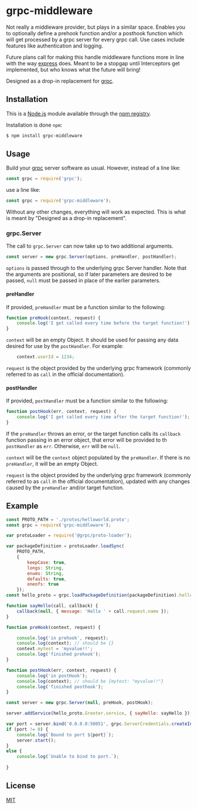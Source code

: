 # grpc-middleware

Not really a middleware provider, but plays in a similar space.  Enables you to optionally define a prehook function and/or a posthook function which will get processed by a grpc server for every grpc call.  Use cases include features like authentication and logging.

Future plans call for making this handle middleware functions more in line with the way [express](https://github.com/expressjs/express) does.  Meant to be a stopgap until Interceptors get implemented, but who knows what the future will bring!

Designed as a drop-in replacement for [grpc](https://github.com/grpc/grpc-node).

## Installation

This is a [Node.js](https://nodejs.org/en/) module available through the
[npm registry](https://www.npmjs.com/).

Installation is done `npm`:
```bash
$ npm install grpc-middleware
```

## Usage

Build your [grpc](https://grpc.io) server software as usual.  However, instead of a line like:
```javascript
const grpc = require('grpc');
```
use a line like:
```javascript
const grpc = require('grpc-middleware');
```
Without any other changes, everything will work as expected.  This is what is meant by  "Designed as a drop-in replacement".

### grpc.Server
The call to `grpc.Server` can now take up to two additional arguments.

```javascript
const server = new grpc.Server(options, preHandler, postHandler);
```
`options` is passed through to the underlying grpc Server handler.  Note that the arguments are positional, so if later parameters are desired to be passed, `null` must be passed in place of the earlier parameters.

#### preHandler
If provided, `preHandler` must be a function similar to the following:
```javascript
function preHook(context, request) {
    console.log('I get called every time before the target function!');
}
```
`context` will be an empty Object.  It should be used for passing any data desired for use by the `postHandler`.  For example:
```javascript
    context.userId = 1234;
```
`request` is the object provided by the underlying grpc framework (commonly referred to as `call` in the official documentation).

#### postHandler
If provided, `postHandler` must be a function similar to the following:
```javascript
function postHook(err, context, request) {
    console.log('I get called every time after the target function!');
}
```
If the `preHandler` throws an error, or the target function calls its `callback` function passing in an error object, that error will be provided to th `postHandler` as `err`.  Otherwise, `err` will be `null`.

`context` will be the `context` object populated by the `preHandler`.  If there is no `preHandler`, it will be an empty Object.

`request` is the object provided by the underlying grpc framework (commonly referred to as `call` in the official documentation), updated with any changes caused by the `preHandler` and/or target function.

## Example
```javascript
const PROTO_PATH = './protos/helloworld.proto';
const grpc = require('grpc-middleware');

var protoLoader = require('@grpc/proto-loader');

var packageDefinition = protoLoader.loadSync(
    PROTO_PATH,
    {
        keepCase: true,
        longs: String,
        enums: String,
        defaults: true,
        oneofs: true
    });
const hello_proto = grpc.loadPackageDefinition(packageDefinition).helloworld;

function sayHello(call, callback) {
    callback(null, { message: 'Hello ' + call.request.name });
}

function preHook(context, request) {

    console.log('in prehook', request);
    console.log(context); // should be {}
    context.mytest = 'myvalue!!';
    console.log('finished prehook');
} 

function postHook(err, context, request) {
    console.log('in postHook');
    console.log(context); // should be {mytest: "myvalue!!"}
    console.log('finished posthook');
} 

const server = new grpc.Server(null, preHook, postHook);

server.addService(hello_proto.Greeter.service, { sayHello: sayHello });

var port = server.bind('0.0.0.0:50051', grpc.ServerCredentials.createInsecure());
if (port != 0) {
    console.log(`Bound to port ${port}`);
    server.start();
}
else {
    console.log(`Unable to bind to port.`);
    
}
```

## License
[MIT](LICENSE)
